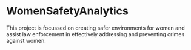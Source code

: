 # WomenSafetyAnalytics
 This project is focussed on creating safer environments for women and assist law enforcement in effectively addressing and preventing crimes against women.
